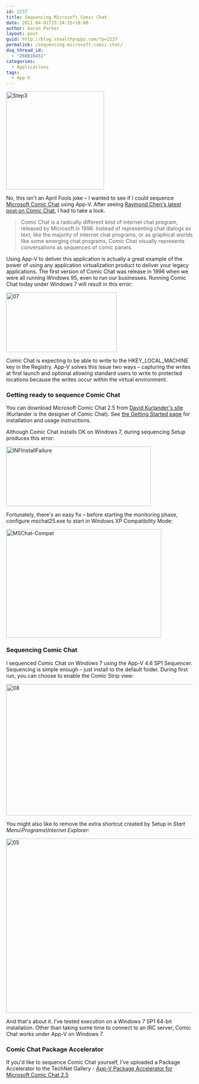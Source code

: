 ```yaml
---
id: 2237
title: Sequencing Microsoft Comic Chat
date: 2011-04-01T23:24:55+10:00
author: Aaron Parker
layout: post
guid: http://blog.stealthpuppy.com/?p=2237
permalink: /sequencing-microsoft-comic-chat/
dsq_thread_id:
  - "268816451"
categories:
  - Applications
tags:
  - App-V
---
```

[<img style="background-image: none; padding-left: 0px; padding-right: 0px; display: inline; padding-top: 0px; border: 0px;" title="Step3" src="https://stealthpuppy.com/media/2011/04/Step3_thumb.jpg" border="0" alt="Step3" width="264" height="264" />]({{site.baseurl}}/media/2011/04/Step3.jpg)

No, this isn't an April Fools joke – I wanted to see if I could sequence [Microsoft Comic Chat](http://en.wikipedia.org/wiki/Microsoft_Comic_Chat) using App-V. After seeing [Raymond Chen's latest post on Comic Chat](http://blogs.msdn.com/b/oldnewthing/archive/2011/04/01/10148494.aspx), I had to take a look.

> Comic Chat is a radically different kind of internet chat program, released by Microsoft in 1996. Instead of representing chat dialogs as text, like the majority of internet chat programs, or as graphical worlds like some emerging chat programs, Comic Chat visually represents conversations as sequences of comic panels.

Using App-V to deliver this application is actually a great example of the power of using any application virtualization product to deliver your legacy applications. The first version of Comic Chat was release in 1996 when we were all running Windows 95, even to run our businesses. Running Comic Chat today under Windows 7 will result in this error:

[<img style="background-image: none; padding-left: 0px; padding-right: 0px; display: inline; padding-top: 0px; border: 0px;" title="07" src="https://stealthpuppy.com/media/2011/04/07_thumb.png" border="0" alt="07" width="298" height="161" />]({{site.baseurl}}/media/2011/04/07.png)

Comic Chat is expecting to be able to write to the HKEY\_LOCAL\_MACHINE key in the Registry. App-V solves this issue two ways – capturing the writes at first launch and optional allowing standard users to write to protected locations because the writes occur within the virtual environment.

### Getting ready to sequence Comic Chat

You can download Microsoft Comic Chat 2.5 from [David Kurlander's site](http://kurlander.net/DJ/Projects/ComicChat/resources.html) (Kurlander is the designer of Comic Chat). See [the Getting Started page](http://kurlander.net/DJ/Projects/ComicChat/GettingStarted.html) for installation and usage instructions.

Although Comic Chat installs OK on Windows 7, during sequencing Setup produces this error:

[<img style="background-image: none; padding-left: 0px; padding-right: 0px; display: inline; padding-top: 0px; border: 0px;" title="INFInstallFailure" src="https://stealthpuppy.com/media/2011/04/INFInstallFailure_thumb.png" border="0" alt="INFInstallFailure" width="391" height="161" />]({{site.baseurl}}/media/2011/04/INFInstallFailure.png)

Fortunately, there's an easy fix – before starting the monitoring phase, configure mschat25.exe to start in Windows XP Compatibility Mode:

[<img style="background-image: none; padding-left: 0px; padding-right: 0px; display: inline; padding-top: 0px; border: 0px;" title="MSChat-Compat" src="https://stealthpuppy.com/media/2011/04/MSChat-Compat_thumb.png" border="0" alt="MSChat-Compat" width="419" height="292" />]({{site.baseurl}}/media/2011/04/MSChat-Compat.png)

### Sequencing Comic Chat

I sequenced Comic Chat on Windows 7 using the App-V 4.6 SP1 Sequencer. Sequencing is simple enough – just install to the default folder. During first run, you can choose to enable the Comic Strip view:

[<img style="background-image: none; padding-left: 0px; padding-right: 0px; display: inline; padding-top: 0px; border: 0px;" title="08" src="https://stealthpuppy.com/media/2011/04/08_thumb.png" border="0" alt="08" width="660" height="354" />]({{site.baseurl}}/media/2011/04/08.png)

You might also like to remove the extra shortcut created by Setup in _Start Menu\Programs\Internet Explorer_:

[<img style="background-image: none; padding-left: 0px; padding-right: 0px; display: inline; padding-top: 0px; border: 0px;" title="05" src="https://stealthpuppy.com/media/2011/04/05_thumb.png" border="0" alt="05" width="660" height="470" />]({{site.baseurl}}/media/2011/04/05.png)

And that's about it. I've tested execution on a Windows 7 SP1 64-bit installation. Other than taking some time to connect to an IRC server, Comic Chat works under App-V on Windows 7.

### Comic Chat Package Accelerator

If you'd like to sequence Comic Chat yourself, I've uploaded a Package Accelerator to the TechNet Gallery - [App-V Package Accelerator for Microsoft Comic Chat 2.5](http://gallery.technet.microsoft.com/Package-Accelerator-for-97080d2c)